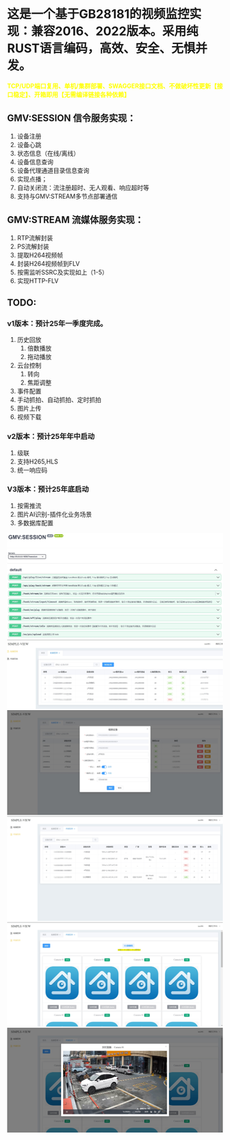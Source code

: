 # 这是一个基于GB28181的视频监控实现：兼容2016、2022版本。采用纯RUST语言编码，高效、安全、无惧并发。

**<font color=yellow>TCP/UDP端口复用、单机/集群部署、SWAGGER接口文档、不做破坏性更新【接口稳定】、开箱即用【无需编译链接各种依赖】</font>**

## GMV:SESSION 信令服务实现：
1. 设备注册
2. 设备心跳
3. 状态信息（在线/离线）
4. 设备信息查询
5. 设备代理通道目录信息查询
6. 实现点播；
7. 自动关闭流：流注册超时、无人观看、响应超时等
8. 支持与GMV:STREAM多节点部署通信

## GMV:STREAM 流媒体服务实现：
1. RTP流解封装
2. PS流解封装
3. 提取H264视频帧
4. 封装H264视频帧到FLV
5. 按需监听SSRC及实现如上（1-5）
6. 实现HTTP-FLV

## TODO:
### v1版本：预计25年一季度完成。
1. 历史回放
    1. 倍数播放
    2. 拖动播放
2. 云台控制
    1. 转向
    2. 焦距调整
3. 事件配置
4. 手动抓拍、自动抓拍、定时抓拍
5. 图片上传
6. 视频下载
### v2版本：预计25年年中启动
1. 级联
2. 支持H265,HLS
3. 统一响应码
### V3版本：预计25年底启动
1. 按需推流
2. 图片AI识别-插件化业务场景
3. 多数据库配置

![0](./sources/swagger.png "API文档")
![1](./sources/d_list.png "设备目录")
![2](./sources/d_add.png "设备添加")
![3](./sources/c_list.png "设备目录通道")
![4](./sources/c_d_list.png "通道目录操作")
![5](./sources/c_play.png "通道点播")